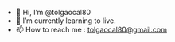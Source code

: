- 👋 Hi, I’m @tolgaocal80
- 🌱 I’m currently learning to live.
- 📫 How to reach me : tolgaocal80@gmail.com

<!---
tolgaocal80/tolgaocal80 is a ✨ special ✨ repository because its `README.md` (this file) appears on your GitHub profile.
You can click the Preview link to take a look at your changes.
--->
